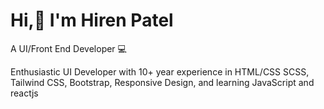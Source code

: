 # Hi,👋 I'm Hiren Patel

A UI/Front End Developer 💻 

Enthusiastic UI Developer with 10+ year experience in HTML/CSS SCSS, Tailwind CSS, Bootstrap, Responsive Design, and learning JavaScript and reactjs

